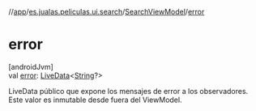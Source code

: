 //[app](../../../index.md)/[es.jualas.peliculas.ui.search](../index.md)/[SearchViewModel](index.md)/[error](error.md)

# error

[androidJvm]\
val [error](error.md): [LiveData](https://developer.android.com/reference/kotlin/androidx/lifecycle/LiveData.html)&lt;[String](https://kotlinlang.org/api/latest/jvm/stdlib/kotlin-stdlib/kotlin/-string/index.html)?&gt;

LiveData público que expone los mensajes de error a los observadores. Este valor es inmutable desde fuera del ViewModel.
